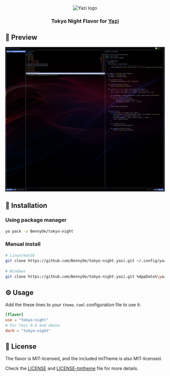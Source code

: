 <div align="center">
  <img src="https://github.com/sxyazi/yazi/blob/main/assets/logo.png?raw=true" alt="Yazi logo" width="20%">
</div>

<h3 align="center">
	Tokyo Night Flavor for <a href="https://github.com/sxyazi/yazi">Yazi</a>
</h3>

## 👀 Preview

<img src="preview.png" width="600" />

## 🎨 Installation

### Using package manager

```bash
ya pack -a BennyOe/tokyo-night
```

### Manual install

```bash
# Linux/macOS
git clone https://github.com/BennyOe/tokyo-night.yazi.git ~/.config/yazi/flavors/tokyo-night.yazi

# Windows
git clone https://github.com/BennyOe/tokyo-night.yazi.git %AppData%\yazi\config\flavors\tokyo-night.yazi
```

## ⚙️ Usage

Add the these lines to your `theme.toml` configuration file to use it:


```toml
[flavor]
use = "tokyo-night"
# For Yazi 0.4 and above
dark = "tokyo-night"
```

## 📜 License

The flavor is MIT-licensed, and the included tmTheme is also MIT-licensed.

Check the [LICENSE](LICENSE) and [LICENSE-tmtheme](LICENSE-tmtheme) file for more details.
